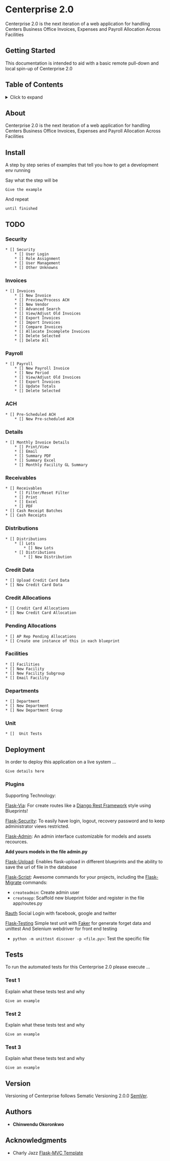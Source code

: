 # Centerprise 2.0

Centerprise 2.0 is the next iteration of a web application for handling Centers Business Office Invoices, Expenses and Payroll Allocation Across Facilities

## Getting Started

This documentation is intended to aid with a basic remote pull-down and local spin-up of Centerprise 2.0


## Table of Contents
<details>
<summary>Click to expand</summary>

- [About](#about)
- [Install](#install)
- [TODO](#todo)
  * [Security](#security)
  * [Invoices](#invoices)
  * [Payroll](#payroll)
  * [ACH](#ach)
  * [Details](#details)
  * [Receivables](#receivables)  
  * [Distribution](#distributions)
  * [Credit Card Data](#credit-data)
  * [Credit Card Allocations](#credit-allocations)
  * [AP Rep Pending Allocations](#pending-allocations)
  * [Facilities](#facilities)
  * [Departments](#departments)
  * [Unit](#unit)
- [🔌 Third Party Plugins](#plugins)
- [Tests](#tests)
- [Version](#version)
- [Authors](#authors)
- [Acknowledgments](#acknowledgments)

</details>

## About

Centerprise 2.0 is the next iteration of a web application for handling Centers Business Office Invoices, Expenses and Payroll Allocation Across Facilities

## Install

A step by step series of examples that tell you how to get a development env running

Say what the step will be

```
Give the example
```

And repeat

```
until finished
```

## TODO

### Security
	* [] Security
		* [] User Login
		* [] Role Assignment
		* [] User Management
	    * [] Other Unknowns

### Invoices
	* [] Invoices
		* [] New Invoice
		* [] Preview/Process ACH
		* [] New Vendor
	    * [] Advanced Search
	    * [] View/Adjust Old Invoices
	    * [] Export Invoices
	    * [] Import Invoices
	    * [] Compare Invoices
	    * [] Allocate Incomplete Invoices
	    * [] Delete Selected
	    * [] Delete All

### Payroll
    * [] Payroll
    	* [] New Payroll Invoice
    	* [] New Period
    	* [] View/Adjust Old Invoices
    	* [] Export Invoices
    	* [] Update Totals
    	* [] Delete Selected

### ACH
    * [] Pre-Scheduled ACH
    	* [] New Pre-scheduled ACH

### Details
    * [] Monthly Invoice Details
    	* [] Print/View
    	* [] Email
    	* [] Summary PDF
    	* [] Summary Excel
    	* [] Monthly Facility GL Summary

### Receivables
    * [] Receivables
    	* [] Filter/Reset Filter
    	* [] Print
    	* [] Excel
    	* [] PDF
    * [] Cash Receipt Batches
    * [] Cash Receipts

### Distributions
    * [] Distributions
    	* [] Lots
    		* [] New Lots
    	* [] Distributions
    		* [] New Distribution

### Credit Data
	* [] Upload Credit Card Data
    * [] New Credit Card Data

### Credit Allocations
	* [] Credit Card Allocations
    * [] New Credit Card Allocation

### Pending Allocations
	* [] AP Rep Pending Allocations
    * [] Create one instance of this in each blueprint

### Facilities
	* [] Facilities
	* [] New Facility
	* [] New Facility Subgroup
	* [] Email Facility

### Departments
	* [] Department
	* [] New Department
	* [] New Department Group

### Unit
	* []  Unit Tests


## Deployment

In order to deploy this application on a live system ...
```
Give details here 
```

### Plugins

Supporting Technology:

[Flask-Via](http://flask-via.soon.build/en/latest/):
For create routes like a [Django Rest Framework](http://www.django-rest-framework.org) style using Blueprints!

[Flask-Security](https://pythonhosted.org/Flask-Security/):
To easily have login, logout, recovery password and to keep administrator views restricted.

[Flask-Admin](https://flask-admin.readthedocs.io/en/latest/):
An admin interface customizable for models and assets recources.

**Add yours models in the file admin.py**

[Flask-Upload](http://flask.pocoo.org/docs/0.12/patterns/fileuploads/):
Enables flask-upload in different blueprints and the ability to save the url of file in the database

[Flask-Script](https://flask-script.readthedocs.io/en/latest/):
Awesome commands for your projects, including the [Flask-Migrate](https://flask-migrate.readthedocs.io/en/latest/) commands:
- `createadmin`: Create admin user
- `createapp`: Scaffold new  blueprint folder and register in the file app/routes.py

[Rauth](https://rauth.readthedocs.io/en/latest/)
Social Login with facebook, google and twitter

[Flask-Testing](https://pythonhosted.org/Flask-Testing/)
Simple test unit with [Faker](https://github.com/joke2k/faker) for generate forget data and unittest
And Selenium webdriver for front end testing
- `python -m unittest discover -p <file.py>`: Test the specific file


## Tests

To run the automated tests for this Centerprise 2.0 please execute ...

### Test 1

Explain what these tests test and why

```
Give an example
```

### Test 2

Explain what these tests test and why

```
Give an example
```

### Test 3

Explain what these tests test and why

```
Give an example
```

## Version

Versioning of Centerprise follows Sematic Versioning 2.0.0 [SemVer](http://semver.org/).

## Authors

* **Chinwendu Okoronkwo**

## Acknowledgments

* Charly Jazz [Flask-MVC Template](https://github.com/CharlyJazz/Flask-MVC-Template)